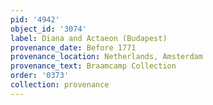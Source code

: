 ```yaml
---
pid: '4942'
object_id: '3074'
label: Diana and Actaeon (Budapest)
provenance_date: Before 1771
provenance_location: Netherlands, Amsterdam
provenance_text: Braamcamp Collection
order: '0373'
collection: provenance
---
```


